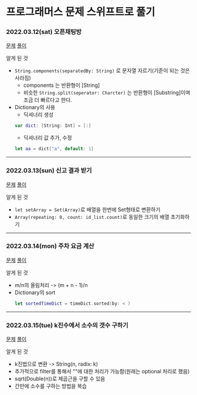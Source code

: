 # 프로그래머스 문제 스위프트로 풀기

### 2022.03.12(sat) 오픈채팅방
[문제](https://programmers.co.kr/learn/courses/30/lessons/42888?language=swift)
[풀이](https://github.com/kokojong/programmers_swift/blob/main/%EC%98%A4%ED%94%88%EC%B1%84%ED%8C%85%EB%B0%A9.swift)

알게 된 것
- `String.components(separatedBy: String)` 로 문자열 자르기(기준이 되는 것은 사라짐)
  - components 는 반환형이 [String]
  - 비슷한 `String.split(seperator: Charcter)` 는 반환형이 [Substring]이며 조금 더 빠르다고 한다.
- Dictionary의 사용
  - 딕셔너리 생성
  ```swift
  var dict: [String: Int] = [:]
  ```
  - 딕셔너리 값 추가, 수정
  ```swift
  let aa = dict["a", default: 1]  
  ```

***

### 2022.03.13(sun) 신고 결과 받기
[문제](https://programmers.co.kr/learn/courses/30/lessons/92334)
[풀이](https://github.com/kokojong/programmers_swift/blob/main/%EC%8B%A0%EA%B3%A0%20%EA%B2%B0%EA%B3%BC%20%EB%B0%9B%EA%B8%B0.swift)

알게 된 것
- `let setArray = Set(Array)`로 배열을 한번에 Set형태로 변환하기
- `Array(repeating: 0, count: id_list.count)`로 동일한 크기의 배열 초기화하기

***

### 2022.03.14(mon) 주차 요금 계산
[문제](https://programmers.co.kr/learn/courses/30/lessons/92341)
[풀이](https://github.com/kokojong/programmers_swift/blob/main/%EC%A3%BC%EC%B0%A8%20%EC%9A%94%EA%B8%88%20%EA%B3%84%EC%82%B0.swift)

알게 된 것
- m/n의 올림처리 -> (m + n - 1)/n
- Dictionary의 sort
  ```swift 
  let sortedTimeDict = timeDict.sorted(by: < ) 
  ```

***

### 2022.03.15(tue) k진수에서 소수의 갯수 구하기
[문제](https://programmers.co.kr/learn/courses/30/lessons/92335)
[풀이](https://github.com/kokojong/programmers_swift/blob/main/k%EC%A7%84%EC%88%98%EC%97%90%EC%84%9C%20%EC%86%8C%EC%88%98%20%EA%B0%9C%EC%88%98%20%EA%B5%AC%ED%95%98%EA%B8%B0.swift)

알게 된 것
- k진법으로 변환 -> String(n, radix: k)
- 추가적으로 filter를 통해서 ""에 대한 처리가 가능함(원래는 optional 처리로 했음)
- sqrt(Double(n))로 제곱근을 구할 수 있음
- 간만에 소수를 구하는 방법을 복습
